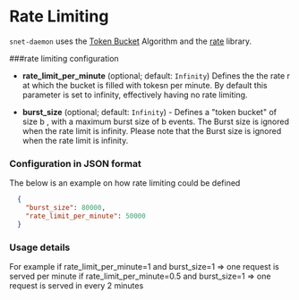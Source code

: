 # Rate Limiting

```snet-daemon``` uses the [Token Bucket](https://en.wikipedia.org/wiki/Token_bucket) Algorithm
 and the [rate](https://godoc.org/golang.org/x/time/rate) library. 
                  

###rate limiting configuration 
   * **rate_limit_per_minute** (optional; default: `Infinity`) 
   Defines the the rate r at which the bucket is filled with tokesn per minute.
   By default this parameter is set to infinity, effectively having no rate limiting.

   * **burst_size** (optional; default: `Infinity`) -
   Defines a "token bucket" of size b , with a maximum burst size of b events.
   The Burst size is ignored when the rate limit is infinity.
   Please note that the Burst size is ignored when the rate limit is infinity.
 
### Configuration in JSON format
The below is an example on how rate limiting could be defined
```json
  {
    "burst_size": 80000,
    "rate_limit_per_minute": 50000
  }
```
### Usage details
For example
 if rate_limit_per_minute=1 and burst_size=1 => one request is served per minute
 if rate_limit_per_minute=0.5 and burst_size=1 =>  one request is served in every 2 minutes 